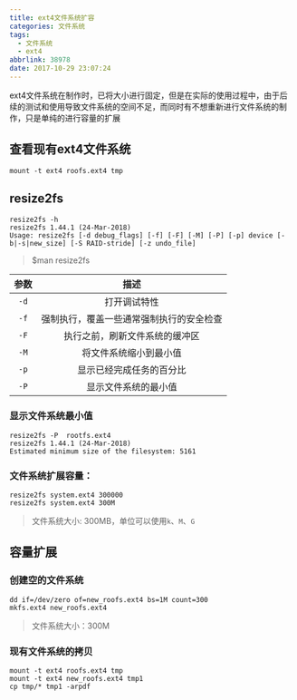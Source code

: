 ```yaml
---
title: ext4文件系统扩容
categories: 文件系统
tags:
  - 文件系统
  - ext4
abbrlink: 38978
date: 2017-10-29 23:07:24
---
```


ext4文件系统在制作时，已将大小进行固定，但是在实际的使用过程中，由于后续的测试和使用导致文件系统的空间不足，而同时有不想重新进行文件系统的制作，只是单纯的进行容量的扩展

<!--more-->

## 查看现有ext4文件系统

```
mount -t ext4 roofs.ext4 tmp
```

## resize2fs

```
resize2fs -h
resize2fs 1.44.1 (24-Mar-2018)
Usage: resize2fs [-d debug_flags] [-f] [-F] [-M] [-P] [-p] device [-b|-s|new_size] [-S RAID-stride] [-z undo_file]
```
> $man resize2fs

| 参数 |                   描述                   |
|:----:|:----------------------------------------:|
| `-d` |               打开调试特性               |
| `-f` | 强制执行，覆盖一些通常强制执行的安全检查 |
| `-F` |      执行之前，刷新文件系统的缓冲区      |
| `-M` |          将文件系统缩小到最小值          |
| `-p` |         显示已经完成任务的百分比         |
| `-P` |           显示文件系统的最小值           |

### 显示文件系统最小值

``` shell
resize2fs -P  rootfs.ext4
resize2fs 1.44.1 (24-Mar-2018)
Estimated minimum size of the filesystem: 5161
```

### 文件系统扩展容量：

``` shell
resize2fs system.ext4 300000
resize2fs system.ext4 300M
```
> 文件系统大小: 300MB，单位可以使用`k`、`M`、`G`

## 容量扩展

### 创建空的文件系统

``` shell
dd if=/dev/zero of=new_roofs.ext4 bs=1M count=300
mkfs.ext4 new_roofs.ext4
```
>文件系统大小：300M

### 现有文件系统的拷贝

``` shell
mount -t ext4 roofs.ext4 tmp
mount -t ext4 new_roofs.ext4 tmp1
cp tmp/* tmp1 -arpdf
```
